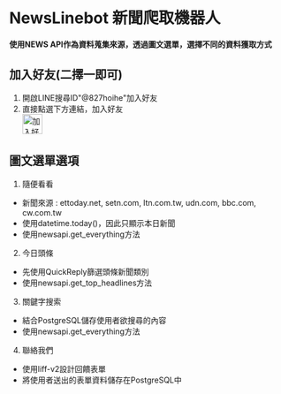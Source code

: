 # NewsLinebot 新聞爬取機器人
**使用NEWS API作為資料蒐集來源，透過圖文選單，選擇不同的資料獲取方式**
## 加入好友(二擇一即可)
1. 開啟LINE搜尋ID"@827hoihe"加入好友
2. 直接點選下方連結，加入好友<br>
<a href="https://lin.ee/DdyHHHB"><img src="https://scdn.line-apps.com/n/line_add_friends/btn/zh-Hant.png" alt="加入好友" height="36" border="0"></a>
## 圖文選單選項
1. 隨便看看
  * 新聞來源 : ettoday.net, setn.com, ltn.com.tw, udn.com, bbc.com, cw.com.tw
  * 使用datetime.today()，因此只顯示本日新聞
  * 使用newsapi.get_everything方法
2. 今日頭條
  * 先使用QuickReply篩選頭條新聞類別
  * 使用newsapi.get_top_headlines方法
3. 關鍵字搜索
  * 結合PostgreSQL儲存使用者欲搜尋的內容
  * 使用newsapi.get_everything方法
4. 聯絡我們
  * 使用liff-v2設計回饋表單
  * 將使用者送出的表單資料儲存在PostgreSQL中
